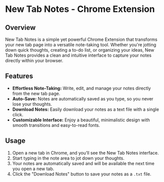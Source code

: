 

# **New Tab Notes - Chrome Extension**

## **Overview**
New Tab Notes is a simple yet powerful Chrome Extension that transforms your new tab page into a versatile note-taking tool. Whether you're jotting down quick thoughts, creating a to-do list, or organizing your ideas, New Tab Notes provides a clean and intuitive interface to capture your notes directly within your browser.

## **Features**
- **Effortless Note-Taking:** Write, edit, and manage your notes directly from the new tab page.
- **Auto-Save:** Notes are automatically saved as you type, so you never lose your thoughts.
- **Download Notes:** Easily download your notes as a text file with a single click.
- **Customizable Interface:** Enjoy a beautiful, minimalistic design with smooth transitions and easy-to-read fonts.

## **Usage**
1. Open a new tab in Chrome, and you’ll see the New Tab Notes interface.
2. Start typing in the note area to jot down your thoughts.
3. Your notes are automatically saved and will be available the next time you open a new tab.
4. Click the "Download Notes" button to save your notes as a `.txt` file.


